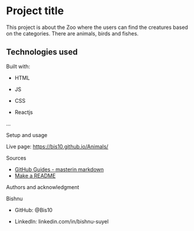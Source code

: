 # Project title

This project is about the Zoo where the users can find the creatures based on the categories. There are animals, birds and fishes.

## Technologies used

Built with:

- HTML  

- JS  

- CSS  

- Reactjs   

...   

Setup and usage   

Live page: https://bis10.github.io/Animals/ 

Sources  

- [GitHub Guides - masterin markdown](https://guides.github.com/features/mastering-markdown/)
- [Make a README](https://www.makeareadme.com/)

Authors and acknowledgment  

Bishnu  


- GitHub: @Bis10

- LinkedIn: linkedin.com/in/bishnu-suyel
